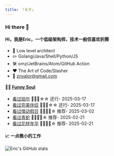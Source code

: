 ```yaml
---
title: 「关于」
---
```


### Hi there 👋

#### Hi，我是Eric，一个低级架构师，技术一般但喜欢折腾

- :briefcase: Low level architect<br/>
- :pencil2: Golang/Java/Shell/Python/JS<br/>
- :hammer_and_wrench: omz/JetBrains/Atom/GitHub Action<br/>
- :hearts: The Art of Code/Slasher<br/>
- :email: znyalor@gmail.com<br/>

#### 🤾‍♂️ <a href="https://movie.douban.com/people/znyalor/collect" target="_blank">Funny Soul</a>

<!-- START_SECTION:douban -->
* <a href='http://movie.douban.com/subject/35801819/' target='_blank'>看过珀尔</a> 🌟🌟🌟☆☆ 还行- 2025-03-17
* <a href='http://movie.douban.com/subject/36421270/' target='_blank'>看过完美伴侣</a> 🌟🌟🌟☆☆ 还行- 2025-03-17
* <a href='http://movie.douban.com/subject/6531219/' target='_blank'>看过情动假日</a> 🌟🌟🌟🌟☆ 推荐- 2025-03-02
* <a href='http://movie.douban.com/subject/1303394/' target='_blank'>看过青蛇</a> 🌟🌟🌟🌟☆ 推荐- 2025-02-21
* <a href='http://movie.douban.com/subject/1291557/' target='_blank'>看过花样年华</a> 🌟🌟🌟🌟☆ 推荐- 2025-02-21
<!-- END_SECTION:douban -->


#### 📈 一点微小的工作

![Eric's GitHub stats](https://github-readme-stats.vercel.app/api?username=zylele&show_icons=true&count_private=true&theme=vue)